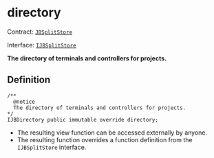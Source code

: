 # directory

Contract: [`JBSplitStore`](../)​‌

Interface: [`IJBSplitStore`](../../../interfaces/ijbsplitstore.md)

**The directory of terminals and controllers for projects.**

## Definition

```solidity
/** 
  @notice 
  The directory of terminals and controllers for projects.
*/ 
IJBDirectory public immutable override directory;
```

* The resulting view function can be accessed externally by anyone. 
* The resulting function overrides a function definition from the `IJBSplitStore` interface.
